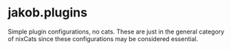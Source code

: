 # jakob.plugins
Simple plugin configurations, no cats.
These are just in the general category of nixCats since these configurations may be considered essential.

